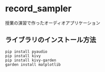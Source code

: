 # record_sampler
授業の演習で作ったオーディオアプリケーション

## ライブラリのインストール方法
```
pip install pyaudio
pip install kivy
pip install kivy-garden
garden install matplotlib
```
